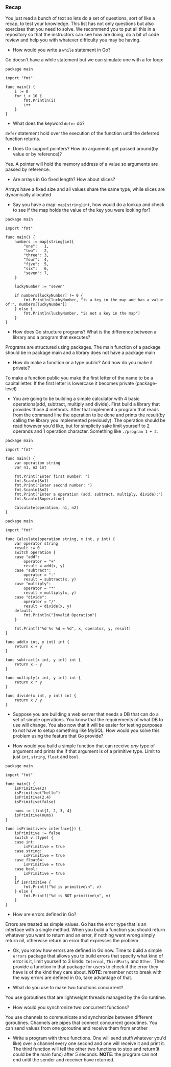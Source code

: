 ### Recap

You just read a bunch of text so lets do a set of questions, sort of like a recap, to test your knowledge. This list has not only questions but also exercises that you need to solve. We recommend you to put all this in a repository so that the instructors can see how are doing, do a bit of code review and help you with whatever difficulty you may be having.

- How would you write a `while` statement in Go?

Go doesn't have a while statement but we can simulate one with a for loop:

```golang
package main

import "fmt"

func main() {
	i := 0
	for i < 10 {
		fmt.Println(i)
		i++
	}
}
```

- What does the keyword `defer` do?

`defer` statement hold over the execution of the function until the deferred function returns.

- Does Go support pointers? How do arguments get passed around(by value or by reference)?

Yes. A pointer will hold the memory address of a value so arguments are passed by reference.

- Are arrays in Go fixed length? How about slices?

Arrays have a fixed size and all values share the same type, while slices are dynamically allocated

- Say you have a map: `map[string]int`, how would do a lookup and check to see if the map holds the value of the key you were looking for?

```golang
package main

import "fmt"

func main() {
	numbers := map[string]int{
		"one":   1,
		"two":   2,
		"three": 3,
		"four":  4,
		"five":  5,
		"six":   6,
		"seven": 7,
	}

	luckyNumber := "seven"

	if numbers[luckyNumber] != 0 {
		fmt.Println(luckyNumber, "is a key in the map and has a value of:", numbers[luckyNumber])
	} else {
		fmt.Println(luckyNumber, "is not a key in the map")
	}
}
```

- How does Go structure programs? What is the difference between a library and a program that executes?

Programs are structured using packages. The main function of a package should be in package main and a library does not have a package main

- How do make a function or a type public? And how do you make it private?

To make a function public you make the first letter of the name to be a capital letter. If the first letter is lowercase it becomes private (package-level)

- You are going to be building a simple calculator with 4 basic operations(add, subtract, multiply and divide). First build a library that provides those 4 methods. After that implement a program that reads from the command line the operation to be done and prints the result(by calling the library you implemented previously). The operation should be read however you'd like, but for simplicity sake limit yourself to 2 operands and 1 operation character. Something like `./program 1 + 2`.

```golang
package main

import "fmt"

func main() {
	var operation string
	var n1, n2 int

	fmt.Print("Enter first number: ")
	fmt.Scanln(&n1)
	fmt.Print("Enter second number: ")
	fmt.Scanln(&n2)
	fmt.Print("Enter a operation (add, subtract, multiply, divide):")
	fmt.Scanln(&operation)

	Calculate(operation, n1, n2)
}
```

```golang
package main

import "fmt"

func Calculate(operation string, x int, y int) {
	var operator string
	result := 0
	switch operation {
	case "add":
		operator = "+"
		result = add(x, y)
	case "subtract":
		operator = "-"
		result = subtract(x, y)
	case "multiply":
		operator = "*"
		result = multiply(x, y)
	case "divide":
		operator = "/"
		result = divide(x, y)
	default:
		fmt.Println("Invalid Operation")
	}

	fmt.Printf("%d %s %d = %d", x, operator, y, result)
}

func add(x int, y int) int {
	return x + y
}

func subtract(x int, y int) int {
	return x - y
}

func multiply(x int, y int) int {
	return x * y
}

func divide(x int, y int) int {
	return x / y
}
```

- Suppose you are building a web server that needs a DB that can do a set of simple operations. You know that the requirements of what DB to use will change. You also now that it will be easier for testing purposes to not have to setup something like MySQL. How would you solve this problem using the feature that Go provide?

- How would you build a simple function that can receive _any_ type of argument and prints the if that argument is of a primitive type. Limit to just `int`, `string`, `float` and `bool`.

```golang
package main

import "fmt"

func main() {
	isPrimitive(2)
	isPrimitive("hello")
	isPrimitive(2.4)
	isPrimitive(false)

	nums := []int{1, 2, 3, 4}
	isPrimitive(nums)
}

func isPrimitive(v interface{}) {
	isPrimitive := false
	switch v.(type) {
	case int:
		isPrimitive = true
	case string:
		isPrimitive = true
	case float64:
		isPrimitive = true
	case bool:
		isPrimitive = true
	}
	if isPrimitive {
		fmt.Printf("%d is primitive\n", v)
	} else {
		fmt.Printf("%d is NOT primitive\n", v)
	}
}
```

- How are errors defined in Go?

Errors are treated as simple values. Go has the error type that is an interface with a single method. When you build a function you should return whatever you want to return and an error, if nothing went wrong simply return nil, otherwise return an error that expresses the problem

- Ok, you know how errors are defined in Go now. Time to build a simple `errors` package that allows you to build errors that specify what kind of error is it, limit yourself to 3 kinds: `Internal`, `ThirdParty` and `Other`. Then provide a function in that package for users to check if the error they have is of the kind they care about. **NOTE**: remember not to break with the way errors are defined in Go, take advantage of that.

- What do you use to make two functions concurrent?

You use goroutines that are lightweight threads managed by the Go runtime.

- How would you synchronize two concurrent functions?

You use channels to communicate and synchronize between different goroutines. Channels are pipes that connect concurrent goroutines. You can send values from one goroutine and receive them from another

- Write a program with three functions. One will send stuff(whatever you'd like) over a channel every one second and one will receive it and print it. The third function will tell the other two functions to stop and return(it could be the main func) after 5 seconds. **NOTE**: the program can not end until the sender and receiver have returned.
